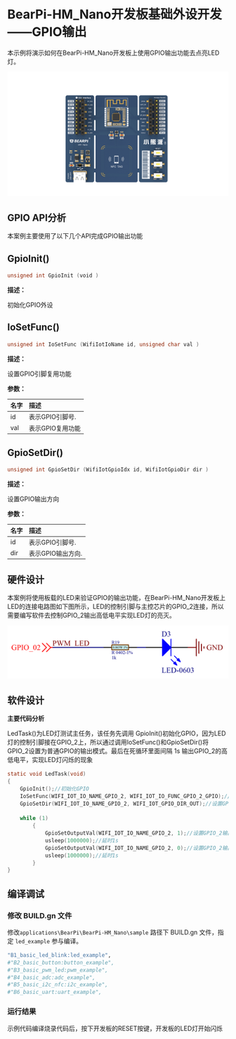 # BearPi-HM_Nano开发板基础外设开发——GPIO输出
本示例将演示如何在BearPi-HM_Nano开发板上使用GPIO输出功能去点亮LED灯。

![BearPi-HM_Nano](../../../../../applications/BearPi/BearPi-HM_Nano/docs/figures/00_public/BearPi-HM_Nano.png)

## GPIO API分析
本案例主要使用了以下几个API完成GPIO输出功能
## GpioInit()
```c
unsigned int GpioInit (void )
```
 **描述：**

初始化GPIO外设
## IoSetFunc()
```c
unsigned int IoSetFunc (WifiIotIoName id, unsigned char val )
```
**描述：**

设置GPIO引脚复用功能

**参数：**

|名字|描述|
|:--|:------| 
| id | 表示GPIO引脚号.  |
| val | 表示GPIO复用功能 |

## GpioSetDir()
```c
unsigned int GpioSetDir (WifiIotGpioIdx id, WifiIotGpioDir dir )
```
**描述：**

设置GPIO输出方向

**参数：**

|名字|描述|
|:--|:------| 
| id | 表示GPIO引脚号.  |
| dir | 表示GPIO输出方向.  |


## 硬件设计
本案例将使用板载的LED来验证GPIO的输出功能，在BearPi-HM_Nano开发板上LED的连接电路图如下图所示，LED的控制引脚与主控芯片的GPIO_2连接，所以需要编写软件去控制GPIO_2输出高低电平实现LED灯的亮灭。

![LED灯电路](../../../../../applications/BearPi/BearPi-HM_Nano/docs/figures/B1_basic_led_blink/LED灯电路.png )

## 软件设计

**主要代码分析**

LedTask()为LED灯测试主任务，该任务先调用 GpioInit()初始化GPIO，因为LED灯的控制引脚接在GPIO_2上，所以通过调用IoSetFunc()和GpioSetDir()将GPIO_2设置为普通GPIO的输出模式。最后在死循环里面间隔 1s 输出GPIO_2的高低电平，实现LED灯闪烁的现象
```c
static void LedTask(void)
{
    GpioInit();//初始化GPIO
    IoSetFunc(WIFI_IOT_IO_NAME_GPIO_2, WIFI_IOT_IO_FUNC_GPIO_2_GPIO);//设置GPIO_2的复用功能为普通GPIO
    GpioSetDir(WIFI_IOT_IO_NAME_GPIO_2, WIFI_IOT_GPIO_DIR_OUT);//设置GPIO_2为输出模式
    
    while (1) 
        {
            GpioSetOutputVal(WIFI_IOT_IO_NAME_GPIO_2, 1);//设置GPIO_2输出高电平点亮LED灯
            usleep(1000000);//延时1s
            GpioSetOutputVal(WIFI_IOT_IO_NAME_GPIO_2, 0);//设置GPIO_2输出低电平熄灭LED灯
            usleep(1000000);//延时1s
        }
}
```

## 编译调试

### 修改 BUILD.gn 文件

修改`applications\BearPi\BearPi-HM_Nano\sample` 路径下 BUILD.gn 文件，指定 `led_example` 参与编译。

```r
"B1_basic_led_blink:led_example",
#"B2_basic_button:button_example",
#"B3_basic_pwm_led:pwm_example",
#"B4_basic_adc:adc_example",
#"B5_basic_i2c_nfc:i2c_example",
#"B6_basic_uart:uart_example",
```   
    


### 运行结果<a name="section18115713118"></a>

示例代码编译烧录代码后，按下开发板的RESET按键，开发板的LED灯开始闪烁


